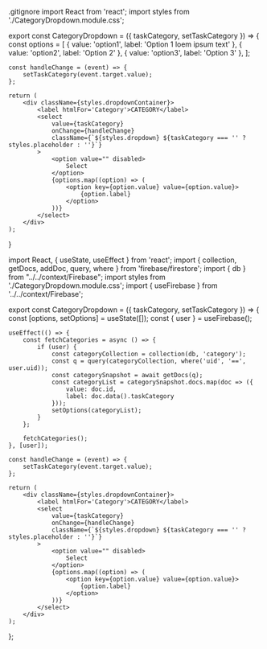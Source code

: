 .gitignore 
import React from 'react';
import styles from './CategoryDropdown.module.css';

export const CategoryDropdown = ({ taskCategory, setTaskCategory }) => {
    const options = [
        { value: 'option1', label: 'Option 1 loem ipsum text' },
        { value: 'option2', label: 'Option 2' },
        { value: 'option3', label: 'Option 3' },
    ];

    const handleChange = (event) => {
        setTaskCategory(event.target.value);
    };

    return (
        <div className={styles.dropdownContainer}>
            <label htmlFor='Category'>CATEGORY</label>
            <select
                value={taskCategory}
                onChange={handleChange}
                className={`${styles.dropdown} ${taskCategory === '' ? styles.placeholder : ''}`}
            >
                <option value="" disabled>
                    Select
                </option>
                {options.map((option) => (
                    <option key={option.value} value={option.value}>
                        {option.label}
                    </option>
                ))}
            </select>
        </div>
    );
}




import React, { useState, useEffect } from 'react';
import { collection, getDocs, addDoc, query, where } from 'firebase/firestore';
import { db } from "../../context/Firebase";
import styles from './CategoryDropdown.module.css';
import { useFirebase } from '../../context/Firebase';

export const CategoryDropdown = ({ taskCategory, setTaskCategory }) => {
    const [options, setOptions] = useState([]);
    const { user } = useFirebase();

    useEffect(() => {
        const fetchCategories = async () => {
            if (user) {
                const categoryCollection = collection(db, 'category');
                const q = query(categoryCollection, where('uid', '==', user.uid));
                const categorySnapshot = await getDocs(q);
                const categoryList = categorySnapshot.docs.map(doc => ({
                    value: doc.id,
                    label: doc.data().taskCategory
                }));
                setOptions(categoryList);
            }
        };

        fetchCategories();
    }, [user]);

    const handleChange = (event) => {
        setTaskCategory(event.target.value);
    };

    return (
        <div className={styles.dropdownContainer}>
            <label htmlFor='Category'>CATEGORY</label>
            <select
                value={taskCategory}
                onChange={handleChange}
                className={`${styles.dropdown} ${taskCategory === '' ? styles.placeholder : ''}`}
            >
                <option value="" disabled>
                    Select
                </option>
                {options.map((option) => (
                    <option key={option.value} value={option.value}>
                        {option.label}
                    </option>
                ))}
            </select>
        </div>
    );
};
